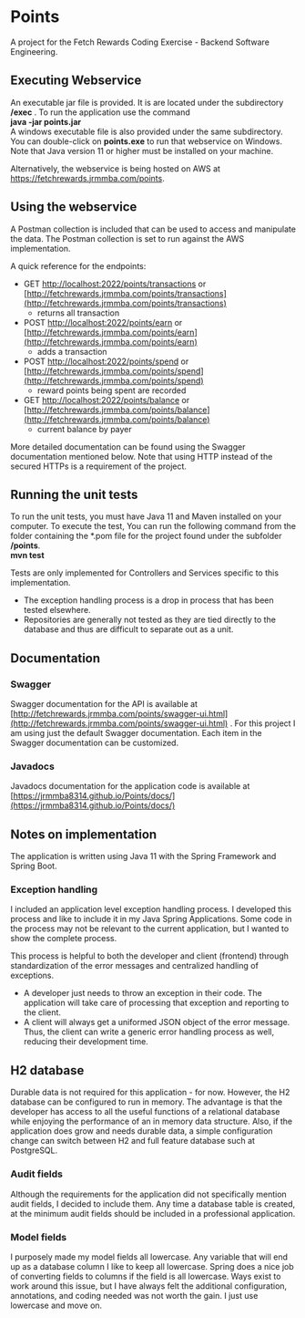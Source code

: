 # Points

A project for the Fetch Rewards Coding Exercise - Backend Software Engineering.

## Executing Webservice
An executable jar file is provided. It is are located under the subdirectory **/exec** . To run the application use the command
<br>**java -jar points.jar**
<br>
A windows executable file is also provided under the same subdirectory. You can double-click on **points.exe** to run that webservice on Windows.
<br>Note that Java version 11 or higher must be installed on your machine.


Alternatively, the webservice is being hosted on AWS at https://fetchrewards.jrmmba.com/points.

## Using the webservice
A Postman collection is included that can be used to access and manipulate the data. The Postman collection is set to run
against the AWS implementation.

A quick reference for the endpoints:
- GET [http://localhost:2022/points/transactions](http://localhost:2022/points/transactions) or [http://fetchrewards.jrmmba.com/points/transactions](http://fetchrewards.jrmmba.com/points/transactions) 
  - returns all transaction
- POST [http://localhost:2022/points/earn](http://localhost:2022/points/earn) or [http://fetchrewards.jrmmba.com/points/earn](http://fetchrewards.jrmmba.com/points/earn) 
  - adds a transaction
- POST [http://localhost:2022/points/spend](http://localhost:2022/points/spend) or [http://fetchrewards.jrmmba.com/points/spend](http://fetchrewards.jrmmba.com/points/spend)
  - reward points being spent are recorded
- GET [http://localhost:2022/points/balance](http://localhost:2022/points/balance) or [http://fetchrewards.jrmmba.com/points/balance](http://fetchrewards.jrmmba.com/points/balance) 
  - current balance by payer

More detailed documentation can be found using the Swagger documentation mentioned below. Note that using HTTP instead 
of the secured HTTPs is a requirement of the project.

## Running the unit tests
To run the unit tests, you must have Java 11 and Maven installed on your computer. To execute the test, You can run 
the following command from the folder containing the *.pom file for the project found under the subfolder **/points**.
<br>**mvn test**

Tests are only implemented for Controllers and Services specific to this implementation.
- The exception handling process is a drop in process that has been tested elsewhere.
- Repositories are generally not tested as they are tied directly to the database and thus are difficult to separate out
as a unit.

## Documentation
### Swagger
Swagger documentation for the API is available at [http://fetchrewards.jrmmba.com/points/swagger-ui.html](http://fetchrewards.jrmmba.com/points/swagger-ui.html) .
For this project I am using just the default Swagger documentation. Each item in the Swagger 
documentation can be customized.

### Javadocs
Javadocs documentation for the application code is available at [https://jrmmba8314.github.io/Points/docs/](https://jrmmba8314.github.io/Points/docs/)

## Notes on implementation
The application is written using Java 11 with the Spring Framework and Spring Boot.

### Exception handling
I included an application level exception handling process. I developed this process and like to include it in my 
Java Spring Applications. Some code in the process may not be relevant to the current application, but I wanted to 
show the complete process.

This process is helpful to both the developer and client (frontend) through standardization of the error messages and 
centralized handling of exceptions. 
- A developer just needs to throw an exception in their code.
The application will take care of processing that exception and reporting to the client.
- A client will always get a uniformed JSON object of the error message. Thus, the client can write 
a generic error handling process as well, reducing their development time. 

## H2 database
Durable data is not required for this application - for now. However, the H2 database can be configured to run in memory.
The advantage is that the developer has access to all the useful functions of a relational database while enjoying
the performance of an in memory data structure. Also, if the application does grow and needs durable data, 
a simple configuration change can switch between H2 and full feature database such at PostgreSQL.

### Audit fields
Although the requirements for the application did not specifically mention audit fields, I decided to include them.
Any time a database table is created, at the minimum audit fields should be included in a professional application.

### Model fields
I purposely made my model fields all lowercase. Any variable that will end up as a database column
I like to keep all lowercase. Spring does a nice job of converting fields to columns if the field is all
lowercase. Ways exist to work around this issue, but I have always felt the additional configuration, annotations,
and coding needed was not worth the gain. I just use lowercase and move on.
